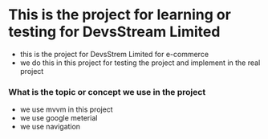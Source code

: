 # This is the project for learning or testing for DevsStream Limited



- this is the project for DevsStrem Limited for e-commerce
- we do this in this project for testing the project and implement in the real project


### What is the topic or concept we use in the project 
- we use mvvm in this project
- we use google meterial
- we use navigation 
